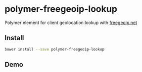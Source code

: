 polymer-freegeoip-lookup
========================

Polymer element for client geolocation lookup with [freegeoip.net](http://freegeoip.net/)

Install
-------

```bash
bower install --save polymer-freegeoip-lookup
```

Demo
----

<!--
```html
<custom-element-demo height="75">
  <template>
    <link rel=import href=polymer-freegeoip-lookup.html>
    <div>
      <next-code-block></next-code-block>
    </div>
  </template>
</custom-element-demo>
```
```html
  <template is="dom-bind">
    <freegeoip-lookup response="{{response}}" loading="{{loading}}">
      <template is="dom-if" if="{{ loading }}">
        <div>Looking up your location on freegeoip.net ...</div>
      </template>
      <template is="dom-if" if="{{ !loading }}">
        <div>freeeoip.net thinks <a href$="http://www.google.com/maps/place/[[response.latitude]],[[response.longitude]]">your location</a> is:</div>
        <div>Latitude: <span>[[response.latitude]]</span></div>
        <div>Longitude: <span>[[response.longitude]]</span></div>
      </template>
    </freegeoip-lookup>
  </template>
```
-->
